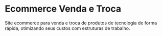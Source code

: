 # Ecommerce Venda e Troca

Site ecommerce para venda e troca de produtos de tecnologia de forma rápida, otimizando seus custos com estruturas de trabalho.
